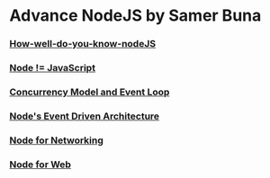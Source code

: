 # Advance NodeJS by Samer Buna

### [How-well-do-you-know-nodeJS](Questions_Answers.md)

### [Node != JavaScript](Node_Is_Not_JavaScript.md)

### [Concurrency Model and Event Loop](Concurrency_Model_and_Event_Loop.md)

### [Node's Event Driven Architecture](Nodes_Event_Driven_Architecture.md)

### [Node for Networking](Node_for_Networking.md)

### [Node for Web](Node_for_Web.md)
